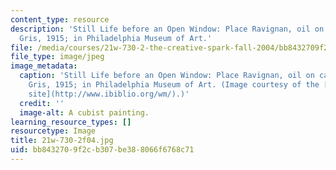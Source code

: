 ```yaml
---
content_type: resource
description: 'Still Life before an Open Window: Place Ravignan, oil on canvas by Juan
  Gris, 1915; in Philadelphia Museum of Art.'
file: /media/courses/21w-730-2-the-creative-spark-fall-2004/bb8432709f2cb307be388066f6768c71_21w-730-2f04.jpg
file_type: image/jpeg
image_metadata:
  caption: 'Still Life before an Open Window: Place Ravignan, oil on canvas by Juan
    Gris, 1915; in Philadelphia Museum of Art. (Image courtesy of the [WebMuseum Web
    site](http://www.ibiblio.org/wm/).)'
  credit: ''
  image-alt: A cubist painting.
learning_resource_types: []
resourcetype: Image
title: 21w-730-2f04.jpg
uid: bb843270-9f2c-b307-be38-8066f6768c71
---
```

